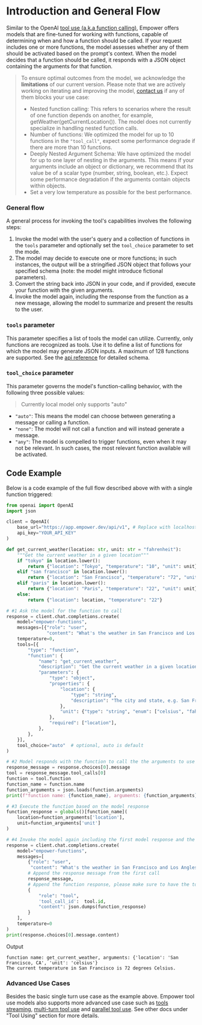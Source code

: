 # Introduction and General Flow

Similar to the OpenAI [tool use (a.k.a function calling)](<(https://platform.openai.com/docs/guides/function-calling)>),
Empower offers models that are fine-tuned for working with functions, capable of determining when
and how a function should be called. If your request includes one or more functions, the model
assesses whether any of them should be activated based on the prompt's context. When the model
decides that a function should be called, it responds with a JSON object containing the arguments
for that function.

> To ensure optimal outcomes from the model, we acknowledge the **limitations** of our current version.
> Please note that we are actively working on iterating and improving the model, [contact us](../contact.md) if any of them blocks your use case:
>
> - Nested function calling: This refers to scenarios where the result of one function depends on another,
>   for example, getWeather(getCurrentLocation()). The model does not currently specialize in handling nested function calls.
> - Number of functions: We optimized the model for up to 10 functions in the `"tool_call"`, expect some performance
>   degrade if there are more than 10 functions.
> - Deeply Nested Argument Schema: We have optimized the model for up to one layer of nesting in the arguments.
>   This means if your arguments include an object or dictionary, we recommend that its value be of a scalar type (number, string, boolean, etc.).
>   Expect some performance degradation if the arguments contain objects within objects.
> - Set a very low temperature as possible for the best performance.

### General flow

A general process for invoking the tool's capabilities involves the following steps:

1. Invoke the model with the user's query and a collection of functions in the `tools` parameter and optionally set the `tool_choice` parameter to set the mode.
2. The model may decide to execute one or more functions; in such instances, the output will be a stringified JSON object that follows your specified schema (note: the model might introduce fictional parameters).
3. Convert the string back into JSON in your code, and if provided, execute your function with the given arguments.
4. Invoke the model again, including the response from the function as a new message, allowing the model to summarize and present the results to the user.

### `tools` parameter

This parameter specifies a list of tools the model can utilize. Currently, only functions are recognized as tools.
Use it to define a list of functions for which the model may generate JSON inputs.
A maximum of 128 functions are supported. See the [api reference](https://platform.openai.com/docs/api-reference/chat/create#chat-create-tools) for detailed schema.

### `tool_choice` parameter

This parameter governs the model's function-calling behavior, with the following three possible values:

> Currently local model only supports "auto"

- `"auto"`: This means the model can choose between generating a message or calling a function.
- `"none"`: The model will not call a function and will instead generate a message.
- `"any"`: The model is compelled to trigger functions, even when it may not be relevant. In such cases, the most relevant function available will be activated.

## Code Example

Below is a code example of the full flow described above with with a single function triggered:

```python python
from openai import OpenAI
import json

client = OpenAI(
    base_url="https://app.empower.dev/api/v1", # Replace with localhost if running in Llama.cpp server
    api_key="YOUR_API_KEY"
)

def get_current_weather(location: str, unit: str = "fahrenheit"):
    """Get the current weather in a given location"""
    if "tokyo" in location.lower():
        return {"location": "Tokyo", "temperature": "10", "unit": unit}
    elif "san francisco" in location.lower():
        return {"location": "San Francisco", "temperature": "72", "unit": unit}
    elif "paris" in location.lower():
        return {"location": "Paris", "temperature": "22", "unit": unit}
    else:
        return {"location": location, "temperature": "22"}

# #1 Ask the model for the function to call
response = client.chat.completions.create(
    model="empower-functions",
    messages=[{"role": "user",
               "content": "What's the weather in San Francisco and Los Angles in Celsius?"}],
    temperature=0,
    tools=[{
        "type": "function",
        "function": {
            "name": "get_current_weather",
            "description": "Get the current weather in a given location",
            "parameters": {
                "type": "object",
                "properties": {
                    "location": {
                        "type": "string",
                        "description": "The city and state, e.g. San Francisco, CA",
                    },
                    "unit": {"type": "string", "enum": ["celsius", "fahrenheit"]},
                },
                "required": ["location"],
            },
        },
    }],
    tool_choice="auto"  # optional, auto is default
)

# #2 Model responds with the function to call the the arguments to use
response_message = response.choices[0].message
tool = response_message.tool_calls[0]
function = tool.function
function_name = function.name
function_arguments = json.loads(function.arguments)
print(f"function name: {function_name}, arguments: {function_arguments}")

# #3 Execute the function based on the model response
function_response = globals()[function_name](
    location=function_arguments['location'],
    unit=function_arguments['unit']
)

# #4 Invoke the model again including the first model response and the response function execution
response = client.chat.completions.create(
    model="empower-functions",
    messages=[
        {"role": "user",
         "content": "What's the weather in San Francisco and Los Angles in Celsius?"},
        # Append the response message from the first call
        response_message,
        # Append the function response, please make sure to have the tool_call_id
        {
            "role": "tool",
            'tool_call_id':  tool.id,
            "content": json.dumps(function_response)
        }
    ],
    temperature=0
)
print(response.choices[0].message.content)
```

Output

```
function name: get_current_weather, arguments: {'location': 'San Francisco, CA', 'unit': 'celsius'}
The current temperature in San Francisco is 72 degrees Celsius.
```

### Advanced Use Cases

Besides the basic single turn use case as the example above. Empower tool use models also supports more advanced use case such
as [tools streaming](/inference/tool-use/streaming), [multi-turn tool use](/inference/tool-use/multi-turn) and [parallel tool use](/inference/tool-use/parallel-calling). See other docs under "Tool Using" section for more details.
